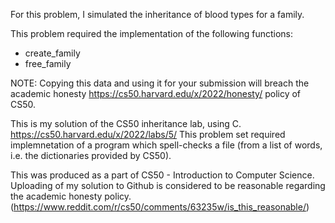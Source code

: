 For this problem, I simulated the inheritance of blood types for a family.

This problem required the implementation of the following functions:

- create_family
- free_family

NOTE: Copying this data and using it for your submission will breach the academic honesty https://cs50.harvard.edu/x/2022/honesty/ policy of CS50.

This is my solution of the CS50 inheritance lab, using C. https://cs50.harvard.edu/x/2022/labs/5/ This problem set required implemnetation of a program which spell-checks a file (from a list of words, i.e. the dictionaries provided by CS50).

This was produced as a part of CS50 - Introduction to Computer Science. Uploading of my solution to Github is considered to be reasonable regarding the academic honesty policy. (https://www.reddit.com/r/cs50/comments/63235w/is_this_reasonable/)
